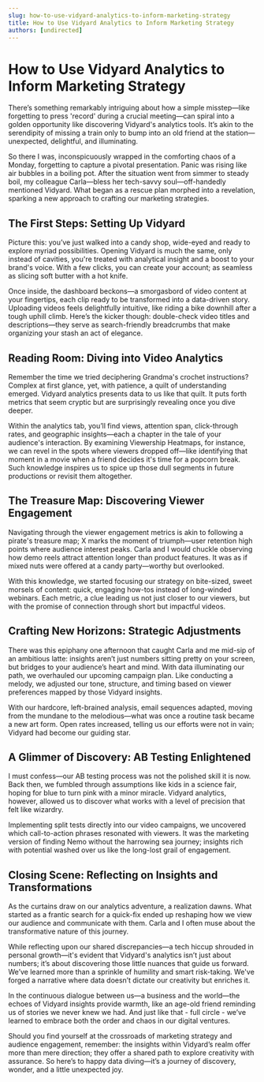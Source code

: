 ```yaml
---
slug: how-to-use-vidyard-analytics-to-inform-marketing-strategy
title: How to Use Vidyard Analytics to Inform Marketing Strategy
authors: [undirected]
---
```



# How to Use Vidyard Analytics to Inform Marketing Strategy

There’s something remarkably intriguing about how a simple misstep—like forgetting to press 'record' during a crucial meeting—can spiral into a golden opportunity like discovering Vidyard's analytics tools. It’s akin to the serendipity of missing a train only to bump into an old friend at the station—unexpected, delightful, and illuminating. 

So there I was, inconspicuously wrapped in the comforting chaos of a Monday, forgetting to capture a pivotal presentation. Panic was rising like air bubbles in a boiling pot. After the situation went from simmer to steady boil, my colleague Carla—bless her tech-savvy soul—off-handedly mentioned Vidyard. What began as a rescue plan morphed into a revelation, sparking a new approach to crafting our marketing strategies. 

## The First Steps: Setting Up Vidyard

Picture this: you’ve just walked into a candy shop, wide-eyed and ready to explore myriad possibilities. Opening Vidyard is much the same, only instead of cavities, you're treated with analytical insight and a boost to your brand's voice. With a few clicks, you can create your account; as seamless as slicing soft butter with a hot knife. 

Once inside, the dashboard beckons—a smorgasbord of video content at your fingertips, each clip ready to be transformed into a data-driven story. Uploading videos feels delightfully intuitive, like riding a bike downhill after a tough uphill climb. Here’s the kicker though: double-check video titles and descriptions—they serve as search-friendly breadcrumbs that make organizing your stash an act of elegance. 

## Reading Room: Diving into Video Analytics

Remember the time we tried deciphering Grandma's crochet instructions? Complex at first glance, yet, with patience, a quilt of understanding emerged. Vidyard analytics presents data to us like that quilt. It puts forth metrics that seem cryptic but are surprisingly revealing once you dive deeper. 

Within the analytics tab, you’ll find views, attention span, click-through rates, and geographic insights—each a chapter in the tale of your audience's interaction. By examining Viewership Heatmaps, for instance, we can revel in the spots where viewers dropped off—like identifying that moment in a movie when a friend decides it's time for a popcorn break. Such knowledge inspires us to spice up those dull segments in future productions or revisit them altogether.

## The Treasure Map: Discovering Viewer Engagement

Navigating through the viewer engagement metrics is akin to following a pirate's treasure map; X marks the moment of triumph—user retention high points where audience interest peaks. Carla and I would chuckle observing how demo reels attract attention longer than product features. It was as if mixed nuts were offered at a candy party—worthy but overlooked.

With this knowledge, we started focusing our strategy on bite-sized, sweet morsels of content: quick, engaging how-tos instead of long-winded webinars. Each metric, a clue leading us not just closer to our viewers, but with the promise of connection through short but impactful videos.

## Crafting New Horizons: Strategic Adjustments

There was this epiphany one afternoon that caught Carla and me mid-sip of an ambitious latte: insights aren’t just numbers sitting pretty on your screen, but bridges to your audience’s heart and mind. With data illuminating our path, we overhauled our upcoming campaign plan. Like conducting a melody, we adjusted our tone, structure, and timing based on viewer preferences mapped by those Vidyard insights.

With our hardcore, left-brained analysis, email sequences adapted, moving from the mundane to the melodious—what was once a routine task became a new art form. Open rates increased, telling us our efforts were not in vain; Vidyard had become our guiding star.

## A Glimmer of Discovery: AB Testing Enlightened

I must confess—our AB testing process was not the polished skill it is now. Back then, we fumbled through assumptions like kids in a science fair, hoping for blue to turn pink with a minor miracle. Vidyard analytics, however, allowed us to discover what works with a level of precision that felt like wizardry.

Implementing split tests directly into our video campaigns, we uncovered which call-to-action phrases resonated with viewers. It was the marketing version of finding Nemo without the harrowing sea journey; insights rich with potential washed over us like the long-lost grail of engagement.

## Closing Scene: Reflecting on Insights and Transformations

As the curtains draw on our analytics adventure, a realization dawns. What started as a frantic search for a quick-fix ended up reshaping how we view our audience and communicate with them. Carla and I often muse about the transformative nature of this journey. 

While reflecting upon our shared discrepancies—a tech hiccup shrouded in personal growth—it's evident that Vidyard's analytics isn’t just about numbers; it’s about discovering those little nuances that guide us forward. We’ve learned more than a sprinkle of humility and smart risk-taking. We've forged a narrative where data doesn’t dictate our creativity but enriches it. 

In the continuous dialogue between us—a business and the world—the echoes of Vidyard insights provide warmth, like an age-old friend reminding us of stories we never knew we had. And just like that - full circle - we’ve learned to embrace both the order and chaos in our digital ventures.

Should you find yourself at the crossroads of marketing strategy and audience engagement, remember: the insights within Vidyard’s realm offer more than mere direction; they offer a shared path to explore creativity with assurance. So here’s to happy data diving—it’s a journey of discovery, wonder, and a little unexpected joy.